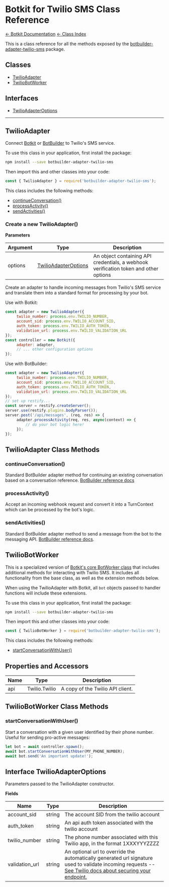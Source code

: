 # Botkit for Twilio SMS Class Reference

[&larr; Botkit Documentation](..) [&larr; Class Index](index.md) 

This is a class reference for all the methods exposed by the [botbuilder-adapter-twilio-sms](https://github.com/howdyai/botkit/tree/next/packages/botbuilder-adapter-twilio-sms) package.

## Classes


* <a href="#TwilioAdapter" aria-current="page">TwilioAdapter</a>
* <a href="#TwilioBotWorker" aria-current="page">TwilioBotWorker</a>

## Interfaces

* <a href="#TwilioAdapterOptions" aria-current="page">TwilioAdapterOptions</a>

---

<a name="TwilioAdapter"></a>
## TwilioAdapter
Connect [Botkit](https://www.npmjs.com/package/botkit) or [BotBuilder](https://www.npmjs.com/package/botbuilder) to Twilio's SMS service.

To use this class in your application, first install the package:
```bash
npm install --save botbuilder-adapter-twilio-sms
```

Then import this and other classes into your code:
```javascript
const { TwilioAdapter } = require('botbuilder-adapter-twilio-sms');
```

This class includes the following methods:
* [continueConversation()](#continueConversation)
* [processActivity()](#processActivity)
* [sendActivities()](#sendActivities)



### Create a new TwilioAdapter()
**Parameters**

| Argument | Type | Description
|--- |--- |---
| options | [TwilioAdapterOptions](#TwilioAdapterOptions) | An object containing API credentials, a webhook verification token and other options<br/>

Create an adapter to handle incoming messages from Twilio's SMS service and translate them into a standard format for processing by your bot.

Use with Botkit:
```javascript
const adapter = new TwilioAdapter({
     twilio_number: process.env.TWILIO_NUMBER,
     account_sid: process.env.TWILIO_ACCOUNT_SID,
     auth_token: process.env.TWILIO_AUTH_TOKEN,
     validation_url: process.env.TWILIO_VALIDATION_URL
});
const controller = new Botkit({
     adapter: adapter,
     // ... other configuration options
});
```

Use with BotBuilder:
```javascript
const adapter = new TwilioAdapter({
     twilio_number: process.env.TWILIO_NUMBER,
     account_sid: process.env.TWILIO_ACCOUNT_SID,
     auth_token: process.env.TWILIO_AUTH_TOKEN,
     validation_url: process.env.TWILIO_VALIDATION_URL
});
// set up restify...
const server = restify.createServer();
server.use(restify.plugins.bodyParser());
server.post('/api/messages', (req, res) => {
     adapter.processActivity(req, res, async(context) => {
         // do your bot logic here!
     });
});
```




## TwilioAdapter Class Methods
<a name="continueConversation"></a>
### continueConversation()
Standard BotBuilder adapter method for continuing an existing conversation based on a conversation reference.
[BotBuilder reference docs](https://docs.microsoft.com/en-us/javascript/api/botbuilder-core/botadapter?view=botbuilder-ts-latest#continueconversation)


<a name="processActivity"></a>
### processActivity()
Accept an incoming webhook request and convert it into a TurnContext which can be processed by the bot's logic.


<a name="sendActivities"></a>
### sendActivities()
Standard BotBuilder adapter method to send a message from the bot to the messaging API.
[BotBuilder reference docs](https://docs.microsoft.com/en-us/javascript/api/botbuilder-core/botadapter?view=botbuilder-ts-latest#sendactivities).



<a name="TwilioBotWorker"></a>
## TwilioBotWorker
This is a specialized version of [Botkit's core BotWorker class](core.md#BotWorker) that includes additional methods for interacting with Twilio SMS.
It includes all functionality from the base class, as well as the extension methods below.

When using the TwilioAdapter with Botkit, all `bot` objects passed to handler functions will include these extensions.


To use this class in your application, first install the package:
```bash
npm install --save botbuilder-adapter-twilio-sms
```

Then import this and other classes into your code:
```javascript
const { TwilioBotWorker } = require('botbuilder-adapter-twilio-sms');
```

This class includes the following methods:
* [startConversationWithUser()](#startConversationWithUser)




## Properties and Accessors

| Name | Type | Description
|--- |--- |---
| api | Twilio.Twilio | A copy of the Twilio API client.

## TwilioBotWorker Class Methods
<a name="startConversationWithUser"></a>
### startConversationWithUser()
Start a conversation with a given user identified by their phone number. Useful for sending pro-active messages:


```javascript
let bot = await controller.spawn();
await bot.startConversationWithUser(MY_PHONE_NUMBER);
await bot.send('An important update!');
```




<a name="TwilioAdapterOptions"></a>
## Interface TwilioAdapterOptions
Parameters passed to the TwilioAdapter constructor.

**Fields**

| Name | Type | Description
|--- |--- |---
| account_sid | string | The account SID from the twilio account<br/>
| auth_token | string | An api auth token associated with the twilio account<br/>
| twilio_number | string | The phone number associated with this Twilio app, in the format 1XXXYYYZZZZ<br/>
| validation_url | string | An optional url to override the automatically generated url signature used to validate incoming requests -- [See Twilio docs about securing your endpoint.](https://www.twilio.com/docs/usage/security#validating-requests)<br/>
